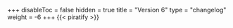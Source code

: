 +++
disableToc = false
hidden = true
title = "Version 6"
type = "changelog"
weight = -6
+++
{{< piratify >}}
